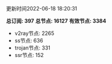 更新时间2022-06-18 18:20:31

**总订阅: 397**
**总节点: 16127**
**有效节点: 3384**
- v2ray节点: 2265
- ss节点: 636
- trojan节点: 331
- ssr节点: 152
